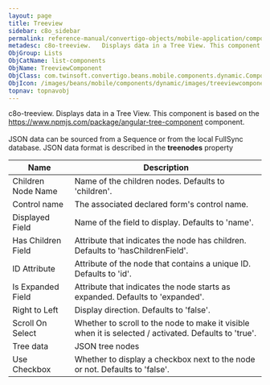 ```yaml
---
layout: page
title: Treeview
sidebar: c8o_sidebar
permalink: reference-manual/convertigo-objects/mobile-application/components/list-components/treeview/
metadesc: c8o-treeview.   Displays data in a Tree View. This component is based on the <a href='angular-tree-component' target='_blank' >https //www.npmjs.com/p
ObjGroup: Lists
ObjCatName: list-components
ObjName: TreeviewComponent
ObjClass: com.twinsoft.convertigo.beans.mobile.components.dynamic.ComponentManager$1
ObjIcon: /images/beans/mobile/components/dynamic/images/treeviewcomponent_color_32x32.png
topnav: topnavobj
---
```

c8o-treeview. 
 Displays data in a Tree View. This component is based on the <a href='angular-tree-component' target='_blank' >https://www.npmjs.com/package/angular-tree-component</a> component. <br /><br />JSON data can be sourced from a Sequence or from the local FullSync database. JSON data format is described in the <b>treenodes</b> property

Name | Description 
--- | ---
Children Node Name | Name of the children nodes. Defaults to 'children'.
Control name | The associated declared form's control name.
Displayed Field | Name of the field to display. Defaults to 'name'.
Has Children Field | Attribute that indicates the node has children. Defaults to 'hasChildrenField'.
ID Attribute | Attribute of the node that contains a unique ID. Defaults to 'id'.
Is Expanded Field | Attribute that indicates the node starts as expanded. Defaults to 'expanded'.
Right to Left | Display direction. Defaults to 'false'.
Scroll On Select | Whether to scroll to the node to make it visible when it is selected / activated. Defaults to 'true'.
Tree data | JSON tree nodes
Use Checkbox | Whether to display a checkbox next to the node or not. Defaults to 'false'.

